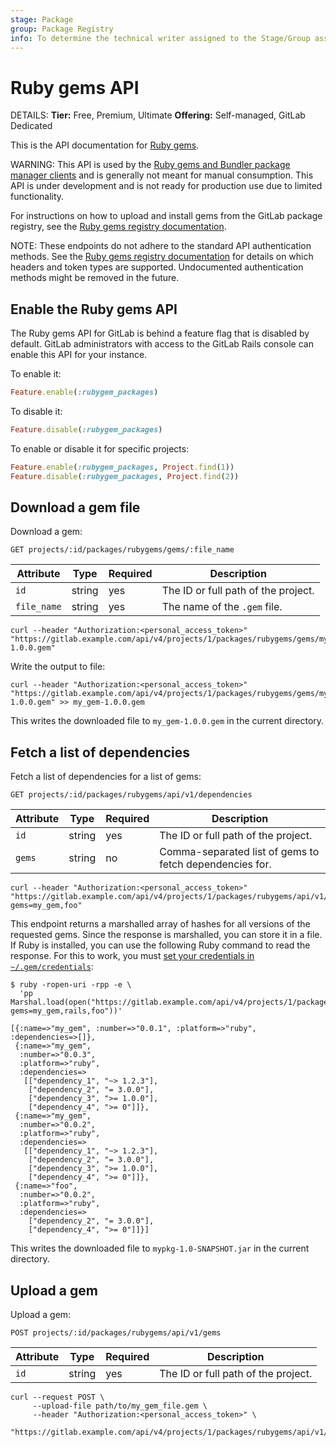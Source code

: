 ```yaml
---
stage: Package
group: Package Registry
info: To determine the technical writer assigned to the Stage/Group associated with this page, see https://handbook.gitlab.com/handbook/product/ux/technical-writing/#assignments
---
```


# Ruby gems API

DETAILS:
**Tier:** Free, Premium, Ultimate
**Offering:** Self-managed, GitLab Dedicated

This is the API documentation for [Ruby gems](../../user/packages/rubygems_registry/index.md).

WARNING:
This API is used by the [Ruby gems and Bundler package manager clients](https://maven.apache.org/)
and is generally not meant for manual consumption. This API is under development and is not ready
for production use due to limited functionality.

For instructions on how to upload and install gems from the GitLab
package registry, see the [Ruby gems registry documentation](../../user/packages/rubygems_registry/index.md).

NOTE:
These endpoints do not adhere to the standard API authentication methods.
See the [Ruby gems registry documentation](../../user/packages/rubygems_registry/index.md)
for details on which headers and token types are supported. Undocumented authentication methods might be removed in the future.

## Enable the Ruby gems API

The Ruby gems API for GitLab is behind a feature flag that is disabled by default. GitLab
administrators with access to the GitLab Rails console can enable this API for your instance.

To enable it:

```ruby
Feature.enable(:rubygem_packages)
```

To disable it:

```ruby
Feature.disable(:rubygem_packages)
```

To enable or disable it for specific projects:

```ruby
Feature.enable(:rubygem_packages, Project.find(1))
Feature.disable(:rubygem_packages, Project.find(2))
```

## Download a gem file

Download a gem:

```plaintext
GET projects/:id/packages/rubygems/gems/:file_name
```

| Attribute    | Type   | Required | Description |
| ------------ | ------ | -------- | ----------- |
| `id`         | string | yes      | The ID or full path of the project. |
| `file_name`  | string | yes      | The name of the `.gem` file. |

```shell
curl --header "Authorization:<personal_access_token>" "https://gitlab.example.com/api/v4/projects/1/packages/rubygems/gems/my_gem-1.0.0.gem"
```

Write the output to file:

```shell
curl --header "Authorization:<personal_access_token>" "https://gitlab.example.com/api/v4/projects/1/packages/rubygems/gems/my_gem-1.0.0.gem" >> my_gem-1.0.0.gem
```

This writes the downloaded file to `my_gem-1.0.0.gem` in the current directory.

## Fetch a list of dependencies

Fetch a list of dependencies for a list of gems:

```plaintext
GET projects/:id/packages/rubygems/api/v1/dependencies
```

| Attribute | Type   | Required | Description |
| --------- | ------ | -------- | ----------- |
| `id`      | string | yes      | The ID or full path of the project. |
| `gems`    | string | no       | Comma-separated list of gems to fetch dependencies for. |

```shell
curl --header "Authorization:<personal_access_token>" "https://gitlab.example.com/api/v4/projects/1/packages/rubygems/api/v1/dependencies?gems=my_gem,foo"
```

This endpoint returns a marshalled array of hashes for all versions of the requested gems. Since the
response is marshalled, you can store it in a file. If Ruby is installed, you can use the following
Ruby command to read the response. For this to work, you must
[set your credentials in `~/.gem/credentials`](../../user/packages/rubygems_registry/index.md#authenticate-with-a-personal-access-token-or-deploy-token):

```shell
$ ruby -ropen-uri -rpp -e \
  'pp Marshal.load(open("https://gitlab.example.com/api/v4/projects/1/packages/rubygems/api/v1/dependencies?gems=my_gem,rails,foo"))'

[{:name=>"my_gem", :number=>"0.0.1", :platform=>"ruby", :dependencies=>[]},
 {:name=>"my_gem",
  :number=>"0.0.3",
  :platform=>"ruby",
  :dependencies=>
   [["dependency_1", "~> 1.2.3"],
    ["dependency_2", "= 3.0.0"],
    ["dependency_3", ">= 1.0.0"],
    ["dependency_4", ">= 0"]]},
 {:name=>"my_gem",
  :number=>"0.0.2",
  :platform=>"ruby",
  :dependencies=>
   [["dependency_1", "~> 1.2.3"],
    ["dependency_2", "= 3.0.0"],
    ["dependency_3", ">= 1.0.0"],
    ["dependency_4", ">= 0"]]},
 {:name=>"foo",
  :number=>"0.0.2",
  :platform=>"ruby",
  :dependencies=>
    ["dependency_2", "= 3.0.0"],
    ["dependency_4", ">= 0"]]}]
```

This writes the downloaded file to `mypkg-1.0-SNAPSHOT.jar` in the current directory.

## Upload a gem

Upload a gem:

```plaintext
POST projects/:id/packages/rubygems/api/v1/gems
```

| Attribute | Type   | Required | Description |
| --------- | ------ | -------- | ----------- |
| `id`      | string | yes      | The ID or full path of the project. |

```shell
curl --request POST \
     --upload-file path/to/my_gem_file.gem \
     --header "Authorization:<personal_access_token>" \
     "https://gitlab.example.com/api/v4/projects/1/packages/rubygems/api/v1/gems"
```
